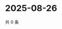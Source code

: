 # 2025-08-26

共 0 条

<!-- BEGIN ZHIHUVIDEO -->
<!-- 最后更新时间 Tue Aug 26 2025 07:10:46 GMT+0800 (China Standard Time) -->

<!-- END ZHIHUVIDEO -->
